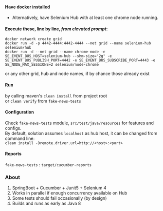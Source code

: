 #### Have docker installed
  - Alternatively, have Selenium Hub with at least one chrome node running.
#### Execute these, line by line, *from elevated prompt*:
`docker network create grid`\
`docker run -d -p 4442-4444:4442-4444 --net grid --name selenium-hub selenium/hub`\
`docker run -d --net grid --name chrome-node -e SE_EVENT_BUS_HOST=selenium-hub --shm-size="2g" -e SE_EVENT_BUS_PUBLISH_PORT=4442 -e SE_EVENT_BUS_SUBSCRIBE_PORT=4443 -e SE_NODE_MAX_SESSIONS=2 selenium/node-chrome`

or any other grid, hub and node names, if by chance those already exist

#### Run
by calling maven's `clean install` from project root\
or `clean verify` from `fake-news-tests`

#### Configuration
Check `fake-news-tests` module, `src/test/java/resources` for features and configs.\
By default, solution assumes `localhost` as hub host, it can be changed from command line:\
`clean install -Dremote.driver.url=http://<host>:<port>`

#### Reports
`fake-news-tests` : `target/cucumber-reports`

### About
1. SpringBoot + Cucumber + Junit5 + Selenium 4
2. Works in parallel if enough concurrency available on Hub
3. Some tests should fail occasionally (by design)
4. Builds and runs as early as Java 8